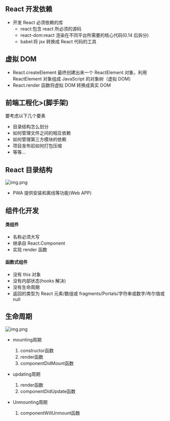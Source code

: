 ## React 开发依赖

- 开发 React 必须依赖的库
    - react:包含 react 所必须的源码
    - react-dom:react 渲染在不同平台所需要的核心代码(0.14 后拆分)
    - babel:将 jsx 转换成 React 代码的工具

## 虚拟 DOM

- React.createElement 最终创建出来一个 ReactElement 对象，利用 ReactElement 对象组成 JavaScript 的对象树（虚拟 DOM）
- React.render 函数将虚拟 DOM 转换成真实 DOM

## 前端工程化>(脚手架)

要考虑以下几个要素

- 目录结构怎么划分
- 如何管理文件之间的相互依赖
- 如何管理第三方模块的依赖
- 项目发布前如何打包压缩
- 等等...

## React 目录结构

![img.png](https://tutu-1313352375.cos.ap-nanjing.myqcloud.com/my/directory-structure.png)

- PWA 提供安装和离线等功能(Web APP)

## 组件化开发

#### 类组件

- 名称必须大写
- 继承自 React.Component
- 实现 render 函数

#### 函数式组件

- 没有 this 对象
- 没有内部状态(hooks 解决)
- 没有生命周期
- 返回的类型为 React 元素/数组或 fragments/Portals/字符串或数字/布尔值或null

## 生命周期

![img.png](https://tutu-1313352375.cos.ap-nanjing.myqcloud.com/my/life-cycle.png)

- mounting周期
    1. constructor函数
    2. render函数
    3. componentDidMount函数

- updating周期
    1. render函数
    2. componentDidUpdate函数

- Unmounting周期
    1. componentWillUnmount函数
